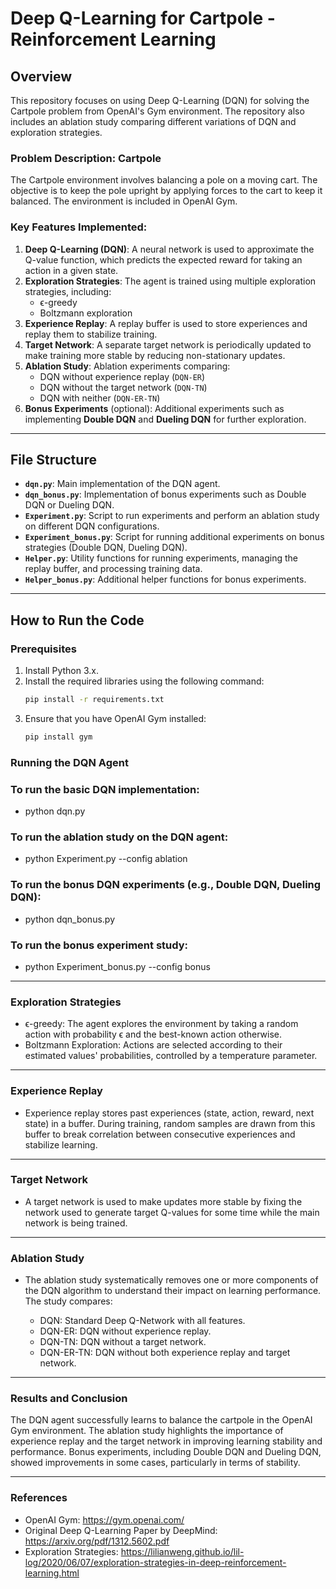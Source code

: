 # Deep Q-Learning for Cartpole - Reinforcement Learning
## Overview

This repository focuses on using Deep Q-Learning (DQN) for solving the Cartpole problem from OpenAI's Gym environment. The repository also includes an ablation study comparing different variations of DQN and exploration strategies.

### Problem Description: Cartpole

The Cartpole environment involves balancing a pole on a moving cart. The objective is to keep the pole upright by applying forces to the cart to keep it balanced. The environment is included in OpenAI Gym.

### Key Features Implemented:

1. **Deep Q-Learning (DQN)**: A neural network is used to approximate the Q-value function, which predicts the expected reward for taking an action in a given state.
2. **Exploration Strategies**: The agent is trained using multiple exploration strategies, including:
   - ϵ-greedy
   - Boltzmann exploration
3. **Experience Replay**: A replay buffer is used to store experiences and replay them to stabilize training.
4. **Target Network**: A separate target network is periodically updated to make training more stable by reducing non-stationary updates.
5. **Ablation Study**: Ablation experiments comparing:
   - DQN without experience replay (`DQN-ER`)
   - DQN without the target network (`DQN-TN`)
   - DQN with neither (`DQN-ER-TN`)
6. **Bonus Experiments** (optional): Additional experiments such as implementing **Double DQN** and **Dueling DQN** for further exploration.

---

## File Structure

- **`dqn.py`**: Main implementation of the DQN agent.
- **`dqn_bonus.py`**: Implementation of bonus experiments such as Double DQN or Dueling DQN.
- **`Experiment.py`**: Script to run experiments and perform an ablation study on different DQN configurations.
- **`Experiment_bonus.py`**: Script for running additional experiments on bonus strategies (Double DQN, Dueling DQN).
- **`Helper.py`**: Utility functions for running experiments, managing the replay buffer, and processing training data.
- **`Helper_bonus.py`**: Additional helper functions for bonus experiments.

---

## How to Run the Code

### Prerequisites

1. Install Python 3.x.
2. Install the required libraries using the following command:
   ```bash
   pip install -r requirements.txt
3. Ensure that you have OpenAI Gym installed:
   ```bash
   pip install gym
   
### Running the DQN Agent
### To run the basic DQN implementation:

- python dqn.py

### To run the ablation study on the DQN agent:

- python Experiment.py --config ablation

### To run the bonus DQN experiments (e.g., Double DQN, Dueling DQN):


- python dqn_bonus.py

### To run the bonus experiment study:

- python Experiment_bonus.py --config bonus


---

### Exploration Strategies
- ϵ-greedy: The agent explores the environment by taking a random action with probability ϵ and the best-known action otherwise.
- Boltzmann Exploration: Actions are selected according to their estimated values' probabilities, controlled by a temperature parameter.

---

### Experience Replay
- Experience replay stores past experiences (state, action, reward, next state) in a buffer. During training, random samples are drawn from this buffer to break correlation between consecutive experiences and stabilize learning.

---

### Target Network
- A target network is used to make updates more stable by fixing the network used to generate target Q-values for some time while the main network is being trained.

---

### Ablation Study
- The ablation study systematically removes one or more components of the DQN algorithm to understand their impact on learning performance. The study compares:

   - DQN: Standard Deep Q-Network with all features.
   - DQN-ER: DQN without experience replay.
   - DQN-TN: DQN without a target network.
   - DQN-ER-TN: DQN without both experience replay and target network.

---

### Results and Conclusion
The DQN agent successfully learns to balance the cartpole in the OpenAI Gym environment.
The ablation study highlights the importance of experience replay and the target network in improving learning stability and performance.
Bonus experiments, including Double DQN and Dueling DQN, showed improvements in some cases, particularly in terms of stability.

---

### References
- OpenAI Gym: https://gym.openai.com/
- Original Deep Q-Learning Paper by DeepMind: https://arxiv.org/pdf/1312.5602.pdf
- Exploration Strategies: https://lilianweng.github.io/lil-log/2020/06/07/exploration-strategies-in-deep-reinforcement-learning.html

